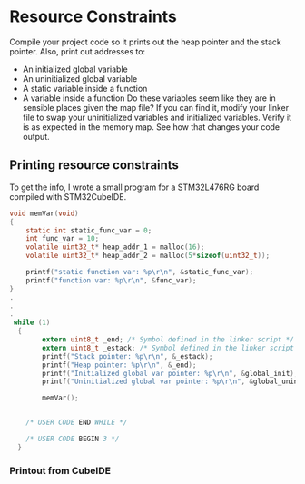 # Resource Constraints
 
Compile your project code so it prints out the heap pointer and the stack pointer. Also, print out
addresses to:
* An initialized global variable
* An uninitialized global variable
* A static variable inside a function
* A variable inside a function
Do these variables seem like they are in sensible places given the map file?
If you can find it, modify your linker file to swap your uninitialized variables and initialized
variables. Verify it is as expected in the memory map. See how that changes your code output.

## Printing resource constraints

To get the info, I wrote a small program for a STM32L476RG board compiled with STM32CubeIDE.
```c
void memVar(void)
{
	static int static_func_var = 0;
	int func_var = 10;
	volatile uint32_t* heap_addr_1 = malloc(16);
	volatile uint32_t* heap_addr_2 = malloc(5*sizeof(uint32_t));

	printf("static function var: %p\r\n", &static_func_var);
	printf("function var: %p\r\n", &func_var);
}
.
.
.
 while (1)
  {
	  	extern uint8_t _end; /* Symbol defined in the linker script */
	    extern uint8_t _estack; /* Symbol defined in the linker script */
	    printf("Stack pointer: %p\r\n", &_estack);
	    printf("Heap pointer: %p\r\n", &_end);
	    printf("Initialized global var pointer: %p\r\n", &global_init);
	    printf("Uninitialized global var pointer: %p\r\n", &global_uninit);

	    memVar();


    /* USER CODE END WHILE */

    /* USER CODE BEGIN 3 */
  }
```
### Printout from CubeIDE









